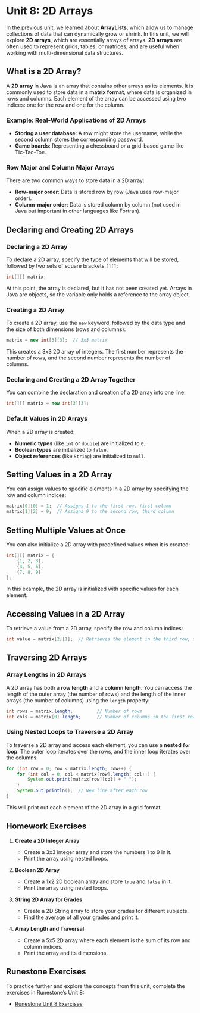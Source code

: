 # Unit 8: 2D Arrays

In the previous unit, we learned about **ArrayLists**, which allow us to manage collections of data that can dynamically grow or shrink. In this unit, we will explore **2D arrays**, which are essentially arrays of arrays. **2D arrays** are often used to represent grids, tables, or matrices, and are useful when working with multi-dimensional data structures.

## What is a 2D Array?

A **2D array** in Java is an array that contains other arrays as its elements. It is commonly used to store data in a **matrix format**, where data is organized in rows and columns. Each element of the array can be accessed using two indices: one for the row and one for the column.

### Example: Real-World Applications of 2D Arrays
- **Storing a user database**: A row might store the username, while the second column stores the corresponding password.
- **Game boards**: Representing a chessboard or a grid-based game like Tic-Tac-Toe.

### Row Major and Column Major Arrays

There are two common ways to store data in a 2D array:
- **Row-major order**: Data is stored row by row (Java uses row-major order).
- **Column-major order**: Data is stored column by column (not used in Java but important in other languages like Fortran).

## Declaring and Creating 2D Arrays

### Declaring a 2D Array
To declare a 2D array, specify the type of elements that will be stored, followed by two sets of square brackets `[][]`:

```java
int[][] matrix;
```

At this point, the array is declared, but it has not been created yet. Arrays in Java are objects, so the variable only holds a reference to the array object.

### Creating a 2D Array
To create a 2D array, use the `new` keyword, followed by the data type and the size of both dimensions (rows and columns):

```java
matrix = new int[3][3];  // 3x3 matrix
```

This creates a 3x3 2D array of integers. The first number represents the number of rows, and the second number represents the number of columns.

### Declaring and Creating a 2D Array Together

You can combine the declaration and creation of a 2D array into one line:

```java
int[][] matrix = new int[3][3];
```

### Default Values in 2D Arrays

When a 2D array is created:
- **Numeric types** (like `int` or `double`) are initialized to `0`.
- **Boolean types** are initialized to `false`.
- **Object references** (like `String`) are initialized to `null`.

## Setting Values in a 2D Array

You can assign values to specific elements in a 2D array by specifying the row and column indices:

```java
matrix[0][0] = 1;  // Assigns 1 to the first row, first column
matrix[1][2] = 9;  // Assigns 9 to the second row, third column
```

## Setting Multiple Values at Once

You can also initialize a 2D array with predefined values when it is created:

```java
int[][] matrix = {
    {1, 2, 3},
    {4, 5, 6},
    {7, 8, 9}
};
```

In this example, the 2D array is initialized with specific values for each element.

## Accessing Values in a 2D Array

To retrieve a value from a 2D array, specify the row and column indices:

```java
int value = matrix[2][1];  // Retrieves the element in the third row, second column
```

## Traversing 2D Arrays

### Array Lengths in 2D Arrays

A 2D array has both a **row length** and a **column length**. You can access the length of the outer array (the number of rows) and the length of the inner arrays (the number of columns) using the `length` property:

```java
int rows = matrix.length;         // Number of rows
int cols = matrix[0].length;      // Number of columns in the first row
```

### Using Nested Loops to Traverse a 2D Array

To traverse a 2D array and access each element, you can use a **nested `for` loop**. The outer loop iterates over the rows, and the inner loop iterates over the columns:

```java
for (int row = 0; row < matrix.length; row++) {
    for (int col = 0; col < matrix[row].length; col++) {
        System.out.print(matrix[row][col] + " ");
    }
    System.out.println();  // New line after each row
}
```

This will print out each element of the 2D array in a grid format.

## Homework Exercises

1. **Create a 2D Integer Array**
   - Create a 3x3 integer array and store the numbers 1 to 9 in it.
   - Print the array using nested loops.

2. **Boolean 2D Array**
   - Create a 1x2 2D boolean array and store `true` and `false` in it.
   - Print the array using nested loops.

3. **String 2D Array for Grades**
   - Create a 2D String array to store your grades for different subjects.
   - Find the average of all your grades and print it.

4. **Array Length and Traversal**
   - Create a 5x5 2D array where each element is the sum of its row and column indices.
   - Print the array and its dimensions.



## Runestone Exercises

To practice further and explore the concepts from this unit, complete the exercises in Runestone’s Unit 8:

- [Runestone Unit 8 Exercises](https://runestone.academy/ns/books/published//csawesome/Unit8-2DArray/toctree.html)

